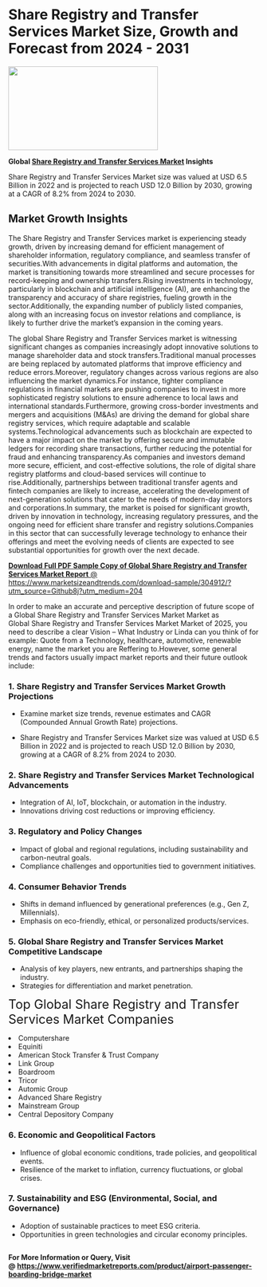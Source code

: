 <H1>Share Registry and Transfer Services Market Size, Growth and Forecast from 2024 - 2031</H1><img class="aligncenter size-medium wp-image-584254" src="https://thirdeyenews.in/wp-content/uploads/2024/09/Global-Market-Research-300x168.jpeg" alt="" width="300" height="168" /><p><strong>Global&nbsp;<a href="https://www.marketsizeandtrends.com/download-sample/304912/?utm_source=Github8j?utm_medium=204">Share Registry and Transfer Services Market</a> Insights</strong></p><p>Share Registry and Transfer Services Market size was valued at USD 6.5 Billion in 2022 and is projected to reach USD 12.0 Billion by 2030, growing at a CAGR of 8.2% from 2024 to 2030.</p><p><h2>Market Growth Insights</h2> <p>The Share Registry and Transfer Services market is experiencing steady growth, driven by increasing demand for efficient management of shareholder information, regulatory compliance, and seamless transfer of securities.With advancements in digital platforms and automation, the market is transitioning towards more streamlined and secure processes for record-keeping and ownership transfers.Rising investments in technology, particularly in blockchain and artificial intelligence (AI), are enhancing the transparency and accuracy of share registries, fueling growth in the sector.Additionally, the expanding number of publicly listed companies, along with an increasing focus on investor relations and compliance, is likely to further drive the market’s expansion in the coming years.</p> <p><a href="#"></a></p> <p>The global Share Registry and Transfer Services market is witnessing significant changes as companies increasingly adopt innovative solutions to manage shareholder data and stock transfers.Traditional manual processes are being replaced by automated platforms that improve efficiency and reduce errors.Moreover, regulatory changes across various regions are also influencing the market dynamics.For instance, tighter compliance regulations in financial markets are pushing companies to invest in more sophisticated registry solutions to ensure adherence to local laws and international standards.Furthermore, growing cross-border investments and mergers and acquisitions (M&As) are driving the demand for global share registry services, which require adaptable and scalable systems.Technological advancements such as blockchain are expected to have a major impact on the market by offering secure and immutable ledgers for recording share transactions, further reducing the potential for fraud and enhancing transparency.As companies and investors demand more secure, efficient, and cost-effective solutions, the role of digital share registry platforms and cloud-based services will continue to rise.Additionally, partnerships between traditional transfer agents and fintech companies are likely to increase, accelerating the development of next-generation solutions that cater to the needs of modern-day investors and corporations.In summary, the market is poised for significant growth, driven by innovation in technology, increasing regulatory pressures, and the ongoing need for efficient share transfer and registry solutions.Companies in this sector that can successfully leverage technology to enhance their offerings and meet the evolving needs of clients are expected to see substantial opportunities for growth over the next decade.</p> <p><a href="#"></p><p><span class=""><strong>Download Full PDF Sample Copy of Global Share Registry and Transfer Services Market Report</strong> @ <a href="https://www.marketsizeandtrends.com/download-sample/304912/?utm_source=Github8j?utm_medium=204" target="_blank">https://www.marketsizeandtrends.com/download-sample/304912/?utm_source=Github8j?utm_medium=204</a></span></p><p>In order to make an accurate and perceptive description of future scope of a Global&nbsp;Share Registry and Transfer Services Market Market as Global&nbsp;Share Registry and Transfer Services Market Market of 2025, you need to describe a clear Vision &ndash; What Industry or Linda can you think of for example: Quote from a Technology, healthcare, automotive, renewable energy, name the market you are Reffering to.However, some general trends and factors usually impact market reports and their future outlook include:</p><h3>1.&nbsp;<strong>Share Registry and Transfer Services Market Growth Projections</strong></h3><ul><li>Examine market size trends, revenue estimates and CAGR (Compounded Annual Growth Rate) projections.</li><li><p>Share Registry and Transfer Services Market size was valued at USD 6.5 Billion in 2022 and is projected to reach USD 12.0 Billion by 2030, growing at a CAGR of 8.2% from 2024 to 2030.</p></li></ul><h3>2.&nbsp;<strong>Share Registry and Transfer Services Market Technological Advancements</strong></h3><ul><li>Integration of AI, IoT, blockchain, or automation in the industry.</li><li>Innovations driving cost reductions or improving efficiency.</li></ul><h3>3.&nbsp;<strong>Regulatory and Policy Changes</strong></h3><ul><li>Impact of global and regional regulations, including sustainability and carbon-neutral goals.</li><li>Compliance challenges and opportunities tied to government initiatives.</li></ul><h3>4.&nbsp;<strong>Consumer Behavior Trends</strong></h3><ul><li>Shifts in demand influenced by generational preferences (e.g., Gen Z, Millennials).</li><li>Emphasis on eco-friendly, ethical, or personalized products/services.</li></ul><h3>5.&nbsp;<strong>Global Share Registry and Transfer Services Market Competitive Landscape</strong></h3><ul><li>Analysis of key players, new entrants, and partnerships shaping the industry.</li><li>Strategies for differentiation and market penetration.</li></ul><p data-pm-slice="1 1 []"><span style="color: inherit; font-family: inherit; font-size: 25px;">Top Global Share Registry and Transfer Services Market Companies</span></p><div class="" data-test-id=""><p><li>Computershare</li><li> Equiniti</li><li> American Stock Transfer & Trust Company</li><li> Link Group</li><li> Boardroom</li><li> Tricor</li><li> Automic Group</li><li> Advanced Share Registry</li><li> Mainstream Group</li><li> Central Depository Company</li></p></div><h3>6.&nbsp;<strong>Economic and Geopolitical Factors</strong></h3><ul><li>Influence of global economic conditions, trade policies, and geopolitical events.</li><li>Resilience of the market to inflation, currency fluctuations, or global crises.</li></ul><h3>7.&nbsp;<strong>Sustainability and ESG (Environmental, Social, and Governance)</strong></h3><ul><li>Adoption of sustainable practices to meet ESG criteria.</li><li>Opportunities in green technologies and circular economy principles.</li></ul><h2><strong style="font-size: 14px;">For More Information or Query, Visit @&nbsp;</strong><a style="background-color: #ffffff; font-size: 14px;" href="https://www.marketsizeandtrends.com/report/share-registry-and-transfer-services-market/" target="_blank">https://www.verifiedmarketreports.com/product/airport-passenger-boarding-bridge-market</a></h2>